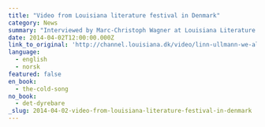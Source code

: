 ```yaml
---
title: "Video from Louisiana literature festival in Denmark"
category: News
summary: "Interviewed by Marc-Christoph Wagner at Louisiana Literature 2012"
date: 2014-04-02T12:00:00.000Z
link_to_original: 'http://channel.louisiana.dk/video/linn-ullmann-we-all-try-make-life-work'
language:
  - english
  - norsk
featured: false
en_book:
  - the-cold-song
no_book:
  - det-dyrebare
_slug: 2014-04-02-video-from-louisiana-literature-festival-in-denmark
---
```

